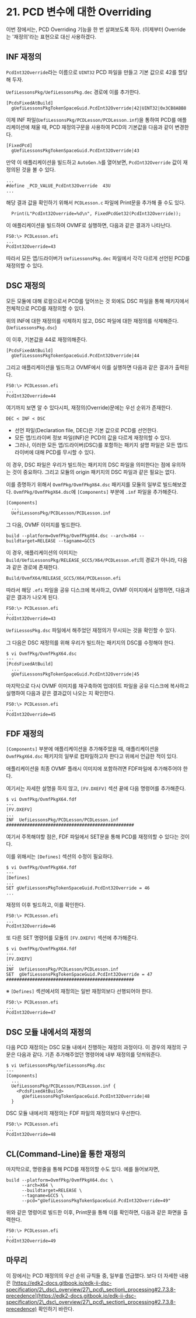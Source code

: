 # 21. PCD 변수에 대한 Overriding

이번 장에서는, PCD Overriding 기능을 한 번 살펴보도록 하자. (이제부터 Override는 '재정의'라는 표현으로 대신 사용하겠다.

## INF 재정의

`PcdInt32Override`라는 이름으로 `UINT32` PCD 파일을 만들고 기본 값으로 42를 할당해 두자.

`UefiLessonsPkg/UefiLessonsPkg.dec` 경로에 이를 추가한다.

```
[PcdsFixedAtBuild]
  gUefiLessonsPkgTokenSpaceGuid.PcdInt32Override|42|UINT32|0x3CB8ABB8
```

이제 INF 파일(`UefiLessonsPkg/PCDLesson/PCDLesson.inf`)을 통하여 PCD를 애플리케이션에 채울 때, PCD 재정의구문을 사용하여 PCD의 기본값을 다음과 같이 변경한다.

```
[FixedPcd]
  gUefiLessonsPkgTokenSpaceGuid.PcdInt32Override|43
```

만약 이 애플리케이션을 빌드하고 `AutoGen.h`를 열어보면, `PcdInt32Override` 값이 재정의된 것을 볼 수 있다.

```
...
#define _PCD_VALUE_PcdInt32Override  43U
...
```

해당 결과 값을 확인하기 위해서 `PCDLesson.c` 파일에 Print문을 추가해 줄 수도 있다.

```
  Print(L"PcdInt32Override=%d\n", FixedPcdGet32(PcdInt32Override));
```

이 애플리케이션을 빌드하여 OVMF로 실행하면, 다음과 같은 결과가 나타난다.

```
FS0:\> PCDLesson.efi
...
PcdInt32Override=43
```

따라서 모든 앱/드라이버가 `UefiLessonsPkg.dec` 파일에서 각각 다르게 선언된 PCD를 재정의할 수 있다.

## DSC 재정의

모든 모듈에 대해 로컬으로서 PCD를 덮어쓰는 것 외에도 DSC 파일을 통해 패키지에서 전체적으로 PCD를 재정의할 수 있다.

위의 INF에 대한 재정의를 삭제하지 않고, DSC 파일에 대한 재정의를 삭제해준다.(`UefiLessonsPkg.dsc`)

이 이후, 기본값을 44로 재정의해준다.

```
[PcdsFixedAtBuild]
  gUefiLessonsPkgTokenSpaceGuid.PcdInt32Override|44
```

그리고 애플리케이션을 빌드하고 OVMF에서 이를 실행하면 다음과 같은 결과가 출력된다.

```
FS0:\> PCDLesson.efi
...
PcdInt32Override=44
```

여기까지 보면 알 수 있다시피, 재정의(Override)문에는 우선 순위가 존재한다.

```
DEC < INF < DSC
```

* 선언 파일(Declaration file, DEC)은 기본 값으로 PCD를 선언한다.
* 모든 앱/드라이버 정보 파일(INF)은 PCD의 값을 다르게 재정의할 수 있다.
* 그러나, 이러한 모든 앱/드라이버(DSC)를 포함하는 패키지 설명 파일은 모든 앱/드라이버에 대해 PCD를 무시할 수 있다.

이 경우, DSC 파일은 우리가 빌드하는 패키지의 DSC 파일을 의미한다는 점에 유의하는 것이 중요하다. 그리고 모듈의 origin 패키지의 DSC 파일과 같은 필요는 없다.

이를 증명하기 위해서 `OvmfPkg/OvmfPkgX64.dsc` 패키지를 모듈의 일부로 빌드해보겠다. `OvmfPkg/OvmfPkgX64.dsc`에 `[Components]` 부분에 `.inf` 파일을 추가해준다.

```
[Components]
  ...
  UefiLessonsPkg/PCDLesson/PCDLesson.inf
```

그 다음, OVMF 이미지를 빌드한다.

```
build --platform=OvmfPkg/OvmfPkgX64.dsc --arch=X64 --buildtarget=RELEASE --tagname=GCC5
```

이 경우, 애플리케이션의 이미지는 `Build/UefiLessonsPkg/RELEASE_GCC5/X64/PCDLesson.efi`의 경로가 아니라, 다음과 같은 경로에 존재한다.

```
Build/OvmfX64/RELEASE_GCC5/X64/PCDLesson.efi
```

따라서 해당 `.efi` 파일을 공유 디스크에 복사하고, OVMF 이미지에서 실행하면, 다음과 같은 결과가 나오게 된다.

```
FS0:\> PCDLesson.efi
...
PcdInt32Override=43
```

`UefiLessosPkg.dsc` 파일에서 해주었던 재정의가 무시되는 것을 확인할 수 있다.

그 다음은 DSC 재정의를 위해 우리가 빌드하는 패키지의 DSC를 수정해야 한다.

```
$ vi OvmfPkg/OvmfPkgX64.dsc
---
[PcdsFixedAtBuild]
  ...
  gUefiLessonsPkgTokenSpaceGuid.PcdInt32Override|45
```

마지막으로 다시 OVMF 이미지를 재구축하여 업데이트 파일을 공유 디스크에 복사하고 실행하여 다음과 같은 결과값이 나오는 지 확인한다.

```
FS0:\> PCDLesson.efi
...
PcdInt32Override=45
```

## FDF 재정의

`[Components]` 부분에 애플리케이션을 추가해주었을 때, 애플리케이션을 `OvmfPkgX64.dsc` 패키지의 일부로 컴파일하고자 한다고 위에서 언급한 적이 있다.

애플리케이션을 최종 OVMF 플래시 이미지에 포함하려면 FDF파일에 추가해주어야 한다.

여기서는 자세한 설명을 하지 않고, `[FV.DXEFV]` 섹션 끝에 다음 명령어를 추가해준다.

```
$ vi OvmfPkg/OvmfPkgX64.fdf
---
[FV.DXEFV]
...
INF  UefiLessonsPkg/PCDLesson/PCDLesson.inf
#################################################
```

여기서 주목해야할 점은, FDF 파일에서 SET문을 통해 PCD를 재정의할 수 있다는 것이다.

이를 위해서는 `[Defines]` 섹션의 수정이 필요하다.

```
$ vi OvmfPkg/OvmfPkgX64.fdf
---
[Defines]
...
SET gUefiLessonsPkgTokenSpaceGuid.PcdInt32Override = 46
...
```

재정의 이후 빌드하고, 이를 확인한다.

```
FS0:\> PCDLesson.efi
...
PcdInt32Override=46
```

또 다른 SET 명령어를 모듈의 `[FV.DXEFV]` 섹션에 추가해준다.

```
$ vi OvmfPkg/OvmfPkgX64.fdf
---
[FV.DXEFV]
...
INF  UefiLessonsPkg/PCDLesson/PCDLesson.inf
SET  gUefiLessonsPkgTokenSpaceGuid.PcdInt32Override = 47
#################################################
```

※ `[Defines]` 섹션에서의 재정의는 일반 재정의보다 선행되어야 한다.

```
FS0:\> PCDLesson.efi
...
PcdInt32Override=47
```

## DSC 모듈 내에서의 재정의

다음 PCD 재정의는 DSC 모듈 내에서 진행하는 재정의 과정이다. 이 경우의 재정의 구문은 다음과 같다. 기존 추가해주었던 명령어에 내부 재정의를 덧씌워준다.

```
$ vi UefiLessonsPkg/UefiLessonsPkg.dsc
---
[Components]
  ...
  UefiLessonsPkg/PCDLesson/PCDLesson.inf {
    <PcdsFixedAtBuild>
      gUefiLessonsPkgTokenSpaceGuid.PcdInt32Override|48
  }
```

DSC 모듈 내에서의 재정의는 FDF 파일의 재정의보다 우선한다.

```
FS0:\> PCDLesson.efi
...
PcdInt32Override=48
```

## CL(Command-Line)을 통한 재정의

마지막으로, 명령줄을 통해 PCD를 재정의할 수도 있다. 예를 들어보자면,

```
build --platform=OvmfPkg/OvmfPkgX64.dsc \
      --arch=X64 \
      --buildtarget=RELEASE \
      --tagname=GCC5 \
      --pcd="gUefiLessonsPkgTokenSpaceGuid.PcdInt32Override=49"
```

위와 같은 명령어로 빌드한 이후, Print문을 통해 이를 확인하면, 다음과 같은 화면을 출력한다.

```
FS0:\> PCDLesson.efi
...
PcdInt32Override=49
```

## 마무리

이 장에서는 PCD 재정의의 우선 순위 규칙들 중, 일부를 언급했다. 보다 더 자세한 내용은 [https://edk2-docs.gitbook.io/edk-ii-dsc-specification/2\_dsc\_overview/27\_pcd\_section\_processing#2.7.3.8-precedence](https://edk2-docs.gitbook.io/edk-ii-dsc-specification/2\_dsc\_overview/27\_pcd\_section\_processing#2.7.3.8-precedence) 확인하기 바란다.
